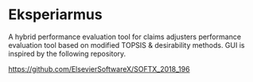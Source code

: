 # Eksperiarmus
A hybrid performance evaluation tool for claims adjusters performance evaluation tool based on modified TOPSIS & desirability methods. 
GUI is inspired by the following repository.

https://github.com/ElsevierSoftwareX/SOFTX_2018_196
